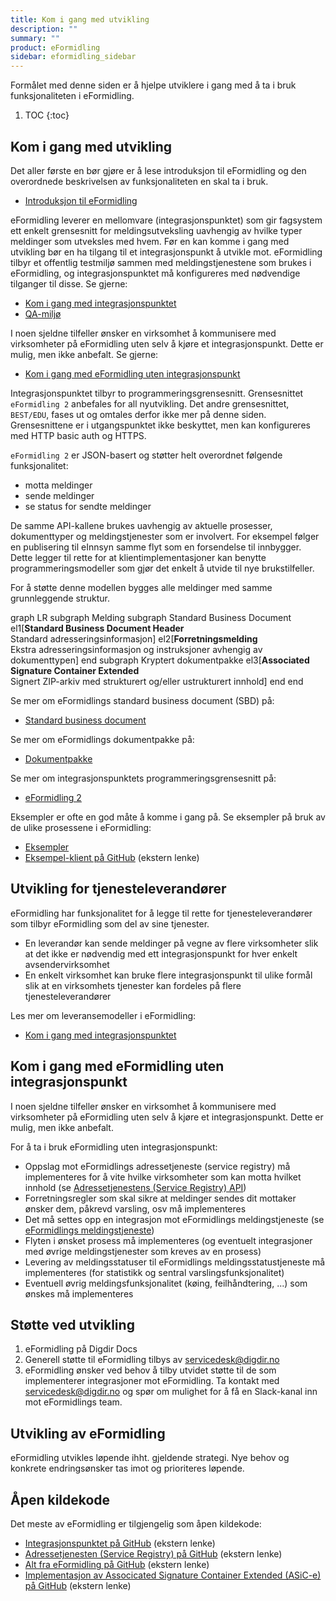 ```yaml
---
title: Kom i gang med utvikling
description: ""
summary: ""
product: eFormidling
sidebar: eformidling_sidebar
---
```


Formålet med denne siden er å hjelpe utviklere i gang med å ta i bruk funksjonaliteten i eFormidling.

1. TOC 
{:toc}

## Kom i gang med utvikling

Det aller første en bør gjøre er å lese introduksjon til eFormidling og den overordnede beskrivelsen av funksjonaliteten
en skal ta i bruk.

- [Introduksjon til eFormidling](../Introduksjon/)

eFormidling leverer en mellomvare (integrasjonspunktet) som gir fagsystem ett enkelt grensesnitt for meldingsutveksling
uavhengig av hvilke typer meldinger som utveksles med hvem. Før en kan komme i gang med utvikling bør en ha tilgang til
et integrasjonspunkt å utvikle mot. eFormidling tilbyr et offentlig testmiljø sammen med meldingstjenestene som brukes i
eFormidling, og integrasjonspunktet må konfigureres med nødvendige tilganger til disse. Se gjerne:

- [Kom i gang med integrasjonspunktet](../installasjon/)
- [QA-miljø](../Miljo/qa)

I noen sjeldne tilfeller ønsker en virksomhet å kommunisere med virksomheter på eFormidling uten selv å kjøre et
integrasjonspunkt. Dette er mulig, men ikke anbefalt. Se gjerne:

- [Kom i gang med eFormidling uten integrasjonspunkt](#kom-i-gang-med-eformidling-uten-integrasjonspunkt)

Integrasjonspunktet tilbyr to programmeringsgrensesnitt. Grensesnittet `eFormidling 2` anbefales for all nyutvikling.
Det andre grensesnittet, `BEST/EDU`, fases ut og omtales derfor ikke mer på denne siden. Grensesnittene er i
utgangspunktet ikke beskyttet, men kan konfigureres med HTTP basic auth og HTTPS.

`eFormidling 2` er JSON-basert og støtter helt overordnet følgende funksjonalitet:

- motta meldinger
- sende meldinger
- se status for sendte meldinger

De samme API-kallene brukes uavhengig av aktuelle prosesser, dokumenttyper og meldingstjenester som er involvert. For
eksempel følger en publisering til eInnsyn samme flyt som en forsendelse til innbygger. Dette legger til rette for at
klientimplementasjoner kan benytte programmeringsmodeller som gjør det enkelt å utvide til nye brukstilfeller.   

For å støtte denne modellen bygges alle meldinger med samme grunnleggende struktur.

<div class="mermaid">
graph LR
subgraph Melding
  subgraph Standard Business Document 
    el1[<b>Standard Business Document Header</b><br>Standard adresseringsinformasjon]  
    el2[<b>Forretningsmelding</b><br>Ekstra adresseringsinformasjon og instruksjoner avhengig av dokumenttypen]
  end
  subgraph Kryptert dokumentpakke
    el3[<b>Associated Signature Container Extended</b><br>Signert ZIP-arkiv med strukturert og/eller ustrukturert innhold]
  end
end
</div>

Se mer om eFormidlings standard business document (SBD) på:

- [Standard business document](Dokumenttyper/standard_sbd)

Se mer om eFormidlings dokumentpakke på:

- [Dokumentpakke](Dokumenttyper/standard_dokumentpakke)

Se mer om integrasjonspunktets programmeringsgrensesnitt på:

- [eFormidling 2](integrasjonspunkt_eformidling2_api)

Eksempler er ofte en god måte å komme i gang på. Se eksempler på bruk av de ulike prosessene i eFormidling:

- [Eksempler](eksempler)
- [Eksempel-klient på GitHub](https://github.com/felleslosninger/efm-eformidling-klient) (ekstern lenke)

## Utvikling for tjenesteleverandører

eFormidling har funksjonalitet for å legge til rette for tjenesteleverandører som tilbyr eFormidling som del av sine
tjenester.

- En leverandør kan sende meldinger på vegne av flere virksomheter slik at det ikke er nødvendig med ett
integrasjonspunkt for hver enkelt avsendervirksomhet
- En enkelt virksomhet kan bruke flere integrasjonspunkt til ulike formål slik at en virksomhets tjenester kan fordeles
på flere tjenesteleverandører

Les mer om leveransemodeller i eFormidling:

- [Kom i gang med integrasjonspunktet](../installasjon/)

## Kom i gang med eFormidling uten integrasjonspunkt

I noen sjeldne tilfeller ønsker en virksomhet å kommunisere med virksomheter på eFormidling uten selv å kjøre et
integrasjonspunkt. Dette er mulig, men ikke anbefalt.

For å ta i bruk eFormidling uten integrasjonspunkt:

- Oppslag mot eFormidlings adressetjeneste (service registry) må implementeres for å vite hvilke virksomheter som kan motta hvilket innhold (se [Adressetjenestens (Service Registry) API](serviceregistry_api))
- Forretningsregler som skal sikre at meldinger sendes dit mottaker ønsker dem, påkrevd varsling, osv må implementeres
- Det må settes opp en integrasjon mot eFormidlings meldingstjeneste (se [eFormidlings meldingstjeneste](Meldingstjenester/eformidlings_meldingstjeneste))
- Flyten i ønsket prosess må implementeres (og eventuelt integrasjoner med øvrige meldingstjenester som kreves av en prosess)
- Levering av meldingsstatuser til eFormidlings meldingsstatustjeneste må implementeres (for statistikk og sentral varslingsfunksjonalitet)
- Eventuell øvrig meldingsfunksjonalitet (køing, feilhåndtering, ...) som ønskes må implementeres

## Støtte ved utvikling

1. eFormidling på Digdir Docs
2. Generell støtte til eFormidling tilbys av servicedesk@digdir.no
3. eFormidling ønsker ved behov å tilby utvidet støtte til de som implementerer integrasjoner mot eFormidling. Ta
   kontakt med servicedesk@digdir.no og spør om mulighet for å få en Slack-kanal inn mot eFormidlings team.

## Utvikling av eFormidling

eFormidling utvikles løpende ihht. gjeldende strategi. Nye behov og konkrete endringsønsker tas imot og prioriteres 
løpende.

## Åpen kildekode

Det meste av eFormidling er tilgjengelig som åpen kildekode:

- [Integrasjonspunktet på GitHub](https://github.com/felleslosninger/efm-integrasjonspunkt) (ekstern lenke)
- [Adressetjenesten (Service Registry) på GitHub](https://github.com/felleslosninger/efm-service-registry) (ekstern lenke)
- [Alt fra eFormidling på GitHub](https://github.com/orgs/felleslosninger/repositories?language=&q=efm-&sort=&type=all) (ekstern lenke)
- [Implementasjon av Associcated Signature Container Extended (ASiC-e) på GitHub](https://github.com/difi/asic) (ekstern lenke)
